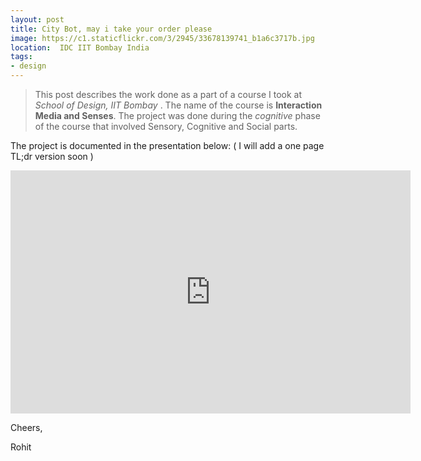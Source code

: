 ```yaml
---
layout: post
title: City Bot, may i take your order please
image: https://c1.staticflickr.com/3/2945/33678139741_b1a6c3717b.jpg
location:  IDC IIT Bombay India
tags:
- design
---
```


> This post describes the work done as a part of a course I took at *School of Design, IIT Bombay* . The name of the course is **Interaction Media and Senses**. The project was done during the *cognitive* phase of the course that involved Sensory, Cognitive and Social parts. 

The project is documented in the presentation below: ( I will add a one page TL;dr version soon )

<iframe src="https://docs.google.com/presentation/d/1R_1AwR01hkvMXGEM0lOZI4ewORzedBSGex8VZe0hKAc/embed?start=false&loop=false&delayms=3000" frameborder="0" width="640" height="389" allowfullscreen="true" mozallowfullscreen="true" webkitallowfullscreen="true"></iframe>

Cheers,

Rohit




  


 

